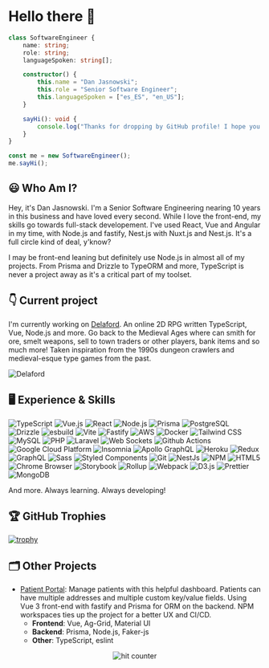 # Hello there 👋

```typescript
class SoftwareEngineer {
    name: string;
    role: string;
    languageSpoken: string[];

    constructor() {
        this.name = "Dan Jasnowski";
        this.role = "Senior Software Engineer";
        this.languageSpoken = ["es_ES", "en_US"];
    }

    sayHi(): void {
        console.log("Thanks for dropping by GitHub profile! I hope you find some of my work interesting.");
    }
}

const me = new SoftwareEngineer();
me.sayHi();
```

## 😃 Who Am I?

Hey, it's Dan Jasnowski. I'm a Senior Software Engineering nearing 10 years in this business and have loved every second. While I love the front-end, my skills go towards full-stack developement. I've used React, Vue and Angular in my time, with Node.js and fastify, Nest.js with Nuxt.js and Nest.js. It's a full circle kind of deal, y'know? 

I may be front-end leaning but definitely use Node.js in almost all of my projects. From Prisma and Drizzle to TypeORM and more, TypeScript is never a project away as it's a critical part of my toolset.

## 👇  Current project

I'm currently working on [Delaford](https://beta.delaford.com). An online 2D RPG written TypeScript, Vue, Node.js and more. Go back to the Medieval Ages where can smith for ore, smelt weapons, sell to town traders or other players, bank items and so much more! Taken inspiration from the 1990s dungeon crawlers and medieval-esque type games from the past.

![Delaford](https://github.com/naknode/naknode/blob/main/DELAFORD.jpg)

## 🖥️ Experience & Skills

![TypeScript](https://img.shields.io/badge/-TypeScript-007ACC?style=flat-square&logo=typescript&logoColor=white)
![Vue.js](https://img.shields.io/badge/-Vue.js-4FC08D?style=flat-square&logo=vue.js&logoColor=white)
![React](https://img.shields.io/badge/-React-45b8d8?style=flat-square&logo=react&logoColor=white)
![Node.js](https://img.shields.io/badge/-Node.js-43853d?style=flat-square&logo=Node.js&logoColor=white)
![Prisma](https://img.shields.io/badge/-Prisma-2D3748?style=flat-square&logo=prisma&logoColor=white)
![PostgreSQL](https://img.shields.io/badge/-PostgreSQL-336791?style=flat-square&logo=postgresql&logoColor=white)
![Drizzle](https://img.shields.io/badge/-Drizzle-F9A03C?style=flat-square&logo=drizzle&logoColor=white)
![esbuild](https://img.shields.io/badge/-esbuild-4A4A4A?style=flat-square&logoColor=white)
![Vite](https://img.shields.io/badge/-Vite-646CFF?style=flat-square&logoColor=white)
![Fastify](https://img.shields.io/badge/-Fastify-000000?style=flat-square&logo=fastify&logoColor=white)
![AWS](https://img.shields.io/badge/-AWS-232F3E?style=flat-square&logo=amazon-aws&logoColor=white)
![Docker](https://img.shields.io/badge/-Docker-46a2f1?style=flat-square&logo=docker&logoColor=white)
![Tailwind CSS](https://img.shields.io/badge/-Tailwind_CSS-38B2AC?style=flat-square&logo=tailwind-css&logoColor=white)
![MySQL](https://img.shields.io/badge/-MySQL-4479A1?style=flat-square&logo=mysql&logoColor=white)
![PHP](https://img.shields.io/badge/-PHP-777BB4?style=flat-square&logo=php&logoColor=white)
![Laravel](https://img.shields.io/badge/-Laravel-FF2D20?style=flat-square&logo=laravel&logoColor=white)
![Web Sockets](https://img.shields.io/badge/-Web_Sockets-4A4A4A?style=flat-square&logoColor=white)
![Github Actions](https://img.shields.io/badge/-Github_Actions-2088FF?style=flat-square&logo=github-actions&logoColor=white)
![Google Cloud Platform](https://img.shields.io/badge/-Google_Cloud_Platform-1a73e8?style=flat-square&logo=google-cloud&logoColor=white)
![Insomnia](https://img.shields.io/badge/-Insomnia-5849BE?style=flat-square&logo=insomnia&logoColor=white)
![Apollo GraphQL](https://img.shields.io/badge/-Apollo%20GraphQL-311C87?style=flat-square&logo=apollo-graphql&logoColor=white)
![Heroku](https://img.shields.io/badge/-Heroku-430098?style=flat-square&logo=heroku&logoColor=white)
![Redux](https://img.shields.io/badge/-Redux-764ABC?style=flat-square&logo=redux&logoColor=white)
![GraphQL](https://img.shields.io/badge/-GraphQL-E10098?style=flat-square&logo=graphql&logoColor=white)
![Sass](https://img.shields.io/badge/-Sass-CC6699?style=flat-square&logo=sass&logoColor=white)
![Styled Components](https://img.shields.io/badge/-Styled_Components-db7092?style=flat-square&logo=styled-components&logoColor=white)
![Git](https://img.shields.io/badge/-Git-F05032?style=flat-square&logo=git&logoColor=white)
![NestJs](https://img.shields.io/badge/-NestJs-ea2845?style=flat-square&logo=nestjs&logoColor=white)
![NPM](https://img.shields.io/badge/-NPM-CB3837?style=flat-square&logo=npm&logoColor=white)
![HTML5](https://img.shields.io/badge/-HTML5-E34F26?style=flat-square&logo=html5&logoColor=white)
![Chrome Browser](https://img.shields.io/badge/-Chrome_Browser-4285F4?style=flat-square&logo=google-chrome&logoColor=white)
![Storybook](https://img.shields.io/badge/-Storybook-FF4785?style=flat-square&logo=storybook&logoColor=white)
![Rollup](https://img.shields.io/badge/-Rollup-EC4A3F?style=flat-square&logo=rollup.js&logoColor=white)
![Webpack](https://img.shields.io/badge/-Webpack-8DD6F9?style=flat-square&logo=webpack&logoColor=white)
![D3.js](https://img.shields.io/badge/-D3.js-F9A03C?style=flat-square&logo=d3.js&logoColor=white)
![Prettier](https://img.shields.io/badge/-Prettier-F7B93E?style=flat-square&logo=prettier&logoColor=white)
![MongoDB](https://img.shields.io/badge/-MongoDB-13aa52?style=flat-square&logo=mongodb&logoColor=white)

And more. Always learning. Always developing!

## 🏆 GitHub Trophies

[![trophy](https://github-profile-trophy.vercel.app/?username=naknode&theme=nord&column=5)](https://github.com/ryo-ma/github-profile-trophy)

## 🗂️ Other Projects

- [Patient Portal](https://github.com/naknode/finni-portal): Manage patients with this helpful dashboard. Patients can have multiple addresses and multiple custom key/value fields. Using Vue 3 front-end with fastify and Prisma for ORM on the backend. NPM workspaces ties up the project for a better UX and CI/CD.
    - **Frontend**: Vue, Ag-Grid, Material UI
    - **Backend**: Prisma, Node.js, Faker-js
    - **Other**: TypeScript, eslint

<div align="center">
    <img src="https://profile-counter.glitch.me/naknode/count.svg" alt="hit counter" align="center">
</div>
